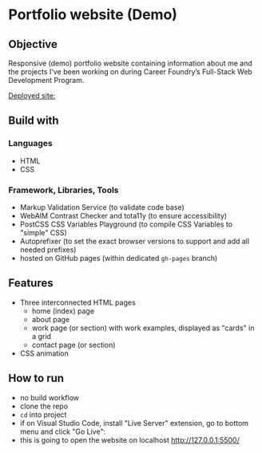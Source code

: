 # Portfolio website (Demo)

## Objective

Responsive (demo) portfolio website containing information about me and the projects I've been working on during Career Foundry’s Full-Stack Web Development Program.

[Deployed site:](https://tessa-tum.github.io/portfolio-website/)

## Build with

### Languages

- HTML
- CSS

### Framework, Libraries, Tools

- Markup Validation Service (to validate code base)
- WebAIM Contrast Checker and tota11y (to ensure accessibility)
- PostCSS CSS Variables Playground (to compile CSS Variables to "simple" CSS)
- Autoprefixer (to set the exact browser versions to support and add all needed prefixes)
- hosted on GitHub pages (within dedicated `gh-pages` branch)

## Features

- Three interconnected HTML pages
  - home (index) page 
  - about page
  - work page (or section) with work examples, displayed as "cards" in a grid
  - contact page (or section)
- CSS animation

## How to run 

- no build workflow
- clone the repo
- `cd` into project
- if on Visual Studio Code, install "Live Server" extension, go to bottom menu and click "Go Live": <br>
- this is going to open the website on localhost http://127.0.0.1:5500/
